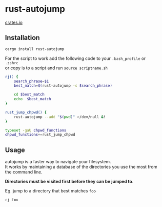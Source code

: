 # rust-autojump
[crates.io](https://crates.io/crates/rust-autojump)

## Installation
```bash
cargo install rust-autojump
```

For the script to work add the following code to your `.bash_profile` or `.zshrc`   
or copy is to a script and run `source scriptname.sh`
```bash
rj() {
    search_phrase=$1
    best_match=$(rust-autojump -s $search_phrase)

    cd $best_match
    echo  $best_match
}

rust_jump_chpwd() {
    rust-autojump --add "$(pwd)" >/dev/null &!
}

typeset -gaU chpwd_functions
chpwd_functions+=rust_jump_chpwd
```

## Usage
autojump is a faster way to navigate your filesystem.   
It works by maintaining a database of the directories you use the most from the command line.

**Directories must be visited first before they can be jumped to.**

Eg. jump to a directory that best matches `foo`
```
rj foo     
```

